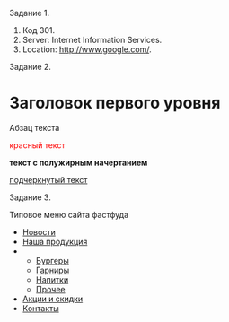 Задание 1.

1) Код 301.
2) Server: Internet Information Services.
3) Location: http://www.google.com/.

Задание 2.

<div>
  <h1>Заголовок первого уровня</h1>
  <p>Абзац текста</p>
  <div>
    <p><span style="color:red">красный текст</span></p>
    <p><b>текст с полужирным начертанием</b></p>
    <p><u>подчеркнутый текст</u></p>
  </div>
</div>

Задание 3.

<div>
  <p>
    Типовое меню сайта фастфуда
  </p>
  <ul>
    <li><a href="/index.html">Новости</a></li>
    <li><a href="/menu/.html">Наша продукция</a></li>
    <li>
      <ul>
        <li><a href="/menu/burgers.html">Бургеры</a></li>
        <li><a href="/menu/potatoes-free.html">Гарниры</a></li>
        <li><a href="/menu/drinks.html">Напитки</a></li>
        <li><a href="/menu/others.html">Прочее</a></li>
      </ul>
    </li>
    <li><a href="/sales.html">Акции и скидки</a></li>
    <li><a href="/contacts.html">Контакты</a></li>
  </ul>
</div>

